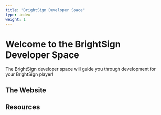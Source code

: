 ```yaml
---
title: "BrightSign Developer Space"
type: index
weight: 1
---
```


# Welcome to the BrightSign Developer Space

The BrightSign developer space will guide you through development for your BrightSign player! 

## The Website

## Resources